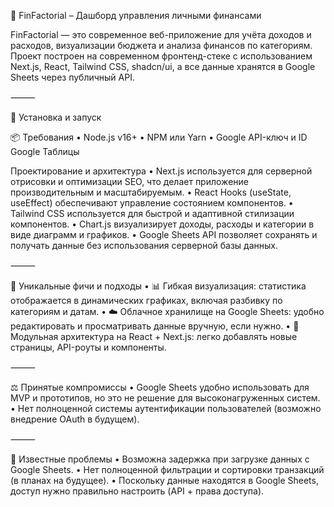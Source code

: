 💸 FinFactorial – Дашборд управления личными финансами

FinFactorial — это современное веб-приложение для учёта доходов и расходов, визуализации бюджета и анализа финансов по категориям. Проект построен на современном фронтенд-стеке с использованием Next.js, React, Tailwind CSS, shadcn/ui, а все данные хранятся в Google Sheets через публичный API.

⸻

🚀 Установка и запуск

📦 Требования
	•	Node.js v16+
	•	NPM или Yarn
	•	Google API-ключ и ID Google Таблицы

 Проектирование и архитектура
	•	Next.js используется для серверной отрисовки и оптимизации SEO, что делает приложение производительным и масштабируемым.
	•	React Hooks (useState, useEffect) обеспечивают управление состоянием компонентов.
	•	Tailwind CSS используется для быстрой и адаптивной стилизации компонентов.
	•	Chart.js визуализирует доходы, расходы и категории в виде диаграмм и графиков.
	•	Google Sheets API позволяет сохранять и получать данные без использования серверной базы данных.

⸻

🧠 Уникальные фичи и подходы
	•	📊 Гибкая визуализация: статистика отображается в динамических графиках, включая разбивку по категориям и датам.
	•	☁️ Облачное хранилище на Google Sheets: удобно редактировать и просматривать данные вручную, если нужно.
	•	🧩 Модульная архитектура на React + Next.js: легко добавлять новые страницы, API-роуты и компоненты.

⸻

⚖️ Принятые компромиссы
	•	Google Sheets удобно использовать для MVP и прототипов, но это не решение для высоконагруженных систем.
	•	Нет полноценной системы аутентификации пользователей (возможно внедрение OAuth в будущем).

⸻

🐞 Известные проблемы
	•	Возможна задержка при загрузке данных с Google Sheets.
	•	Нет полноценной фильтрации и сортировки транзакций (в планах на будущее).
	•	Поскольку данные находятся в Google Sheets, доступ нужно правильно настроить (API + права доступа).


